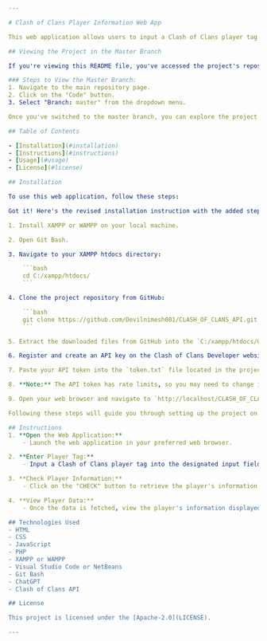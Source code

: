 ```yaml
---

# Clash of Clans Player Information Web App

This web application allows users to input a Clash of Clans player tag and fetch real-time player information, including details about their heroes, troops, and spells levels.

## Viewing the Project in the Master Branch

If you're viewing this README file, you've accessed the project's repository. To see the contents of the master branch, navigate to the main repository page. Alternatively, you can click on the "Code" tab at the top of this page and select "Branch: master" from the dropdown menu to switch to the master branch.

### Steps to View the Master Branch:
1. Navigate to the main repository page.
2. Click on the "Code" button.
3. Select "Branch: master" from the dropdown menu.

Once you've switched to the master branch, you can explore the project files and directories.

## Table of Contents

- [Installation](#installation)
- [Instructions](#instructions)
- [Usage](#usage)
- [License](#license)

## Installation

To use this web application, follow these steps:

Got it! Here's the revised installation instruction with the added step:

1. Install XAMPP or WAMPP on your local machine.

2. Open Git Bash.

3. Navigate to your XAMPP htdocs directory:

    ```bash
    cd C:/xampp/htdocs/
    ```

4. Clone the project repository from GitHub:

    ```bash
    git clone https://github.com/Devilnimesh001/CLASH_OF_CLANS_API.git
    ```

5. Extract the downloaded files from GitHub into the `C:/xampp/htdocs/CLASH_OF_CLANS_API` directory.

6. Register and create an API key on the Clash of Clans Developer website: [https://developer.clashofclans.com/#/](https://developer.clashofclans.com).

7. Paste your API token into the `token.txt` file located in the project directory.

8. **Note:** The API token has rate limits, so you may need to change it often.

9. Open your web browser and navigate to `http://localhost/CLASH_OF_CLANS_API/index.php` to access the project.

Following these steps will guide you through setting up the project on your local machine using XAMPP or WAMPP. 

## Instructions
1. **Open the Web Application:**
    - Launch the web application in your preferred web browser.

2. **Enter Player Tag:**
    - Input a Clash of Clans player tag into the designated input field. Note: Do not include the '#' symbol.

3. **Check Player Information:**
    - Click on the "CHECK" button to retrieve the player's information.

4. **View Player Data:**
    - Once the data is fetched, view the player's information displayed on the webpage. This includes town hall level, experience level, trophies, best trophies, builder hall level, and details about heroes, troops, and spells levels.

## Technologies Used
- HTML
- CSS
- JavaScript
- PHP
- XAMPP or WAMPP
- Visual Studio Code or NetBeans
- Git Bash
- ChatGPT
- Clash of Clans API

## License

This project is licensed under the [Apache-2.0](LICENSE).

---
```

